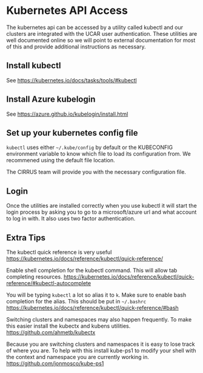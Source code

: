 # Kubernetes API Access

The kubernetes api can be accessed by a utility called kubectl and our clusters are integrated with the UCAR user authentication. These utilities are well documented online so we will point to external documentation for most of this and provide additional instructions as necessary.

## Install kubectl
See https://kubernetes.io/docs/tasks/tools/#kubectl 

## Install Azure kubelogin

See https://azure.github.io/kubelogin/install.html

## Set up your kubernetes config file

`kubectl` uses either `~/.kube/config` by default or the KUBECONFIG environment variable to know which file to load its configuration from. We recommened using the default file location.

The CIRRUS team will provide you with the necessary configuration file.

## Login

Once the utilities are installed correctly when you use kubectl it will start the login process by asking you to go to a microsoft/azure url and what account to log in with. It also uses two factor authentication.

## Extra Tips

The kubectl quick reference is very useful https://kubernetes.io/docs/reference/kubectl/quick-reference/

Enable shell completion for the kubectl command. This will allow tab completing resources.
https://kubernetes.io/docs/reference/kubectl/quick-reference/#kubectl-autocomplete


You will be typing `kubectl` a lot so alias it to `k`. Make sure to enable bash completion for the alias. This should be put in `~/.bashrc` https://kubernetes.io/docs/reference/kubectl/quick-reference/#bash

Switching clusters and namespaces may also happen frequently. To make this easier install the kubectx and kubens utilities. https://github.com/ahmetb/kubectx

Because you are switching clusters and namespaces it is easy to lose track of where you are. To help with this install kube-ps1 to modify your shell with the context and namespace you are currently working in. https://github.com/jonmosco/kube-ps1




